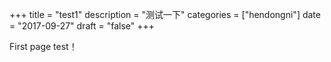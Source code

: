 +++
title = "test1"
description = "测试一下"
categories = ["hendongni"]
date = "2017-09-27"
draft = "false"
+++

First page test！
